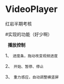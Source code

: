 # VideoPlayer
红岩半期考核

#实现的功能（好少啊）  

   **播放控制**  
   
1、 `进度条，拖动改变视频进度`  
  
2、 `开始、暂停、停止`  
  
3、 `重力感应，自动调整横竖屏`

